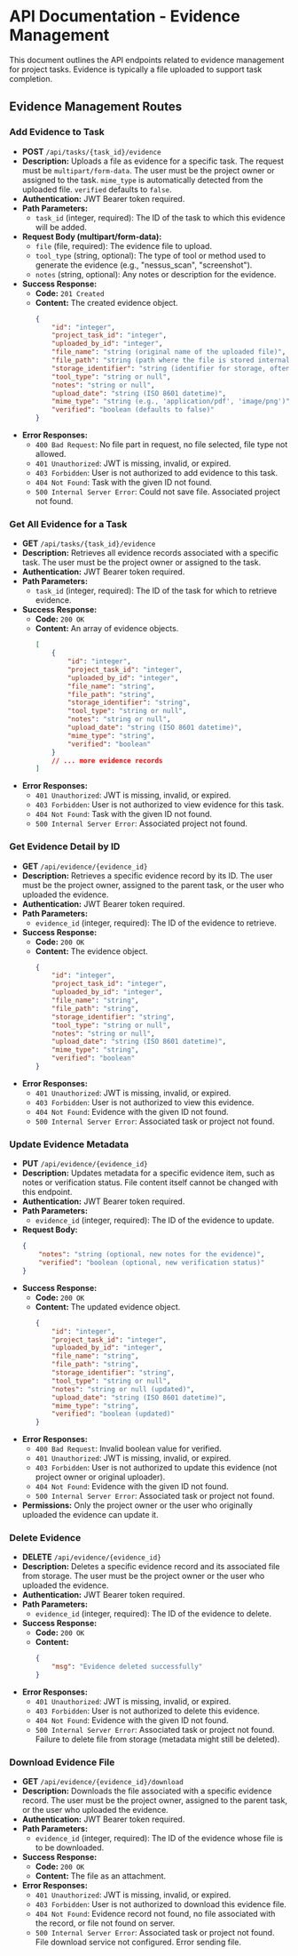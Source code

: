 # API Documentation - Evidence Management

This document outlines the API endpoints related to evidence management for project tasks. Evidence is typically a file uploaded to support task completion.

## Evidence Management Routes

### Add Evidence to Task

*   **POST** `/api/tasks/{task_id}/evidence`
*   **Description:** Uploads a file as evidence for a specific task. The request must be `multipart/form-data`. The user must be the project owner or assigned to the task. `mime_type` is automatically detected from the uploaded file. `verified` defaults to `false`.
*   **Authentication:** JWT Bearer token required.
*   **Path Parameters:**
    *   `task_id` (integer, required): The ID of the task to which this evidence will be added.
*   **Request Body (multipart/form-data):**
    *   `file` (file, required): The evidence file to upload.
    *   `tool_type` (string, optional): The type of tool or method used to generate the evidence (e.g., "nessus_scan", "screenshot").
    *   `notes` (string, optional): Any notes or description for the evidence.
*   **Success Response:**
    *   **Code:** `201 Created`
    *   **Content:** The created evidence object.
        ```json
        {
            "id": "integer",
            "project_task_id": "integer",
            "uploaded_by_id": "integer",
            "file_name": "string (original name of the uploaded file)",
            "file_path": "string (path where the file is stored internally)",
            "storage_identifier": "string (identifier for storage, often same as file_path)",
            "tool_type": "string or null",
            "notes": "string or null",
            "upload_date": "string (ISO 8601 datetime)",
            "mime_type": "string (e.g., 'application/pdf', 'image/png')",
            "verified": "boolean (defaults to false)"
        }
        ```
*   **Error Responses:**
    *   `400 Bad Request`: No file part in request, no file selected, file type not allowed.
    *   `401 Unauthorized`: JWT is missing, invalid, or expired.
    *   `403 Forbidden`: User is not authorized to add evidence to this task.
    *   `404 Not Found`: Task with the given ID not found.
    *   `500 Internal Server Error`: Could not save file. Associated project not found.

### Get All Evidence for a Task

*   **GET** `/api/tasks/{task_id}/evidence`
*   **Description:** Retrieves all evidence records associated with a specific task. The user must be the project owner or assigned to the task.
*   **Authentication:** JWT Bearer token required.
*   **Path Parameters:**
    *   `task_id` (integer, required): The ID of the task for which to retrieve evidence.
*   **Success Response:**
    *   **Code:** `200 OK`
    *   **Content:** An array of evidence objects.
        ```json
        [
            {
                "id": "integer",
                "project_task_id": "integer",
                "uploaded_by_id": "integer",
                "file_name": "string",
                "file_path": "string",
                "storage_identifier": "string",
                "tool_type": "string or null",
                "notes": "string or null",
                "upload_date": "string (ISO 8601 datetime)",
                "mime_type": "string",
                "verified": "boolean"
            }
            // ... more evidence records
        ]
        ```
*   **Error Responses:**
    *   `401 Unauthorized`: JWT is missing, invalid, or expired.
    *   `403 Forbidden`: User is not authorized to view evidence for this task.
    *   `404 Not Found`: Task with the given ID not found.
    *   `500 Internal Server Error`: Associated project not found.

### Get Evidence Detail by ID

*   **GET** `/api/evidence/{evidence_id}`
*   **Description:** Retrieves a specific evidence record by its ID. The user must be the project owner, assigned to the parent task, or the user who uploaded the evidence.
*   **Authentication:** JWT Bearer token required.
*   **Path Parameters:**
    *   `evidence_id` (integer, required): The ID of the evidence to retrieve.
*   **Success Response:**
    *   **Code:** `200 OK`
    *   **Content:** The evidence object.
        ```json
        {
            "id": "integer",
            "project_task_id": "integer",
            "uploaded_by_id": "integer",
            "file_name": "string",
            "file_path": "string",
            "storage_identifier": "string",
            "tool_type": "string or null",
            "notes": "string or null",
            "upload_date": "string (ISO 8601 datetime)",
            "mime_type": "string",
            "verified": "boolean"
        }
        ```
*   **Error Responses:**
    *   `401 Unauthorized`: JWT is missing, invalid, or expired.
    *   `403 Forbidden`: User is not authorized to view this evidence.
    *   `404 Not Found`: Evidence with the given ID not found.
    *   `500 Internal Server Error`: Associated task or project not found.

### Update Evidence Metadata

*   **PUT** `/api/evidence/{evidence_id}`
*   **Description:** Updates metadata for a specific evidence item, such as notes or verification status. File content itself cannot be changed with this endpoint.
*   **Authentication:** JWT Bearer token required.
*   **Path Parameters:**
    *   `evidence_id` (integer, required): The ID of the evidence to update.
*   **Request Body:**
    ```json
    {
        "notes": "string (optional, new notes for the evidence)",
        "verified": "boolean (optional, new verification status)"
    }
    ```
*   **Success Response:**
    *   **Code:** `200 OK`
    *   **Content:** The updated evidence object.
        ```json
        {
            "id": "integer",
            "project_task_id": "integer",
            "uploaded_by_id": "integer",
            "file_name": "string",
            "file_path": "string",
            "storage_identifier": "string",
            "tool_type": "string or null",
            "notes": "string or null (updated)",
            "upload_date": "string (ISO 8601 datetime)",
            "mime_type": "string",
            "verified": "boolean (updated)"
        }
        ```
*   **Error Responses:**
    *   `400 Bad Request`: Invalid boolean value for verified.
    *   `401 Unauthorized`: JWT is missing, invalid, or expired.
    *   `403 Forbidden`: User is not authorized to update this evidence (not project owner or original uploader).
    *   `404 Not Found`: Evidence with the given ID not found.
    *   `500 Internal Server Error`: Associated task or project not found.
*   **Permissions:** Only the project owner or the user who originally uploaded the evidence can update it.

### Delete Evidence

*   **DELETE** `/api/evidence/{evidence_id}`
*   **Description:** Deletes a specific evidence record and its associated file from storage. The user must be the project owner or the user who uploaded the evidence.
*   **Authentication:** JWT Bearer token required.
*   **Path Parameters:**
    *   `evidence_id` (integer, required): The ID of the evidence to delete.
*   **Success Response:**
    *   **Code:** `200 OK`
    *   **Content:**
        ```json
        {
            "msg": "Evidence deleted successfully"
        }
        ```
*   **Error Responses:**
    *   `401 Unauthorized`: JWT is missing, invalid, or expired.
    *   `403 Forbidden`: User is not authorized to delete this evidence.
    *   `404 Not Found`: Evidence with the given ID not found.
    *   `500 Internal Server Error`: Associated task or project not found. Failure to delete file from storage (metadata might still be deleted).

### Download Evidence File

*   **GET** `/api/evidence/{evidence_id}/download`
*   **Description:** Downloads the file associated with a specific evidence record. The user must be the project owner, assigned to the parent task, or the user who uploaded the evidence.
*   **Authentication:** JWT Bearer token required.
*   **Path Parameters:**
    *   `evidence_id` (integer, required): The ID of the evidence whose file is to be downloaded.
*   **Success Response:**
    *   **Code:** `200 OK`
    *   **Content:** The file as an attachment.
*   **Error Responses:**
    *   `401 Unauthorized`: JWT is missing, invalid, or expired.
    *   `403 Forbidden`: User is not authorized to download this evidence file.
    *   `404 Not Found`: Evidence record not found, no file associated with the record, or file not found on server.
    *   `500 Internal Server Error`: Associated task or project not found. File download service not configured. Error sending file.

